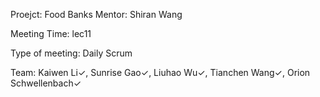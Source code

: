 Proejct: Food Banks
Mentor: Shiran Wang

Meeting Time: lec11

Type of meeting: Daily Scrum

Team: Kaiwen Li✓, Sunrise Gao✓, Liuhao Wu✓, Tianchen Wang✓, Orion Schwellenbach✓
